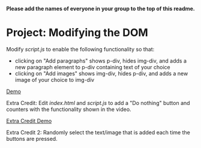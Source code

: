 **Please add the names of everyone in your group to the top of this readme.**

# Project: Modifying the DOM

Modify _script.js_ to enable the following functionality so that:
 * clicking on "Add paragraphs" shows p-div, hides img-div, and adds a new paragraph element to p-div containing text of your choice
 * clicking on "Add images" shows img-div, hides p-div, and adds a new image of your choice to img-div

[Demo](https://drive.google.com/file/d/1MB1o5nwuAihM6Cy1LkSEtVkTFK79ovao/view?usp=sharing)

Extra Credit: Edit _index.html_ and _script.js_ to add a "Do nothing" button and counters with the functionality shown in the video.

[Extra Credit Demo](https://drive.google.com/file/d/1gLIdnHSvQjmY7zzNiZh3Bf80cOg6vs1I/view?usp=sharing)

Extra Credit 2: Randomly select the text/image that is added each time the buttons are pressed.